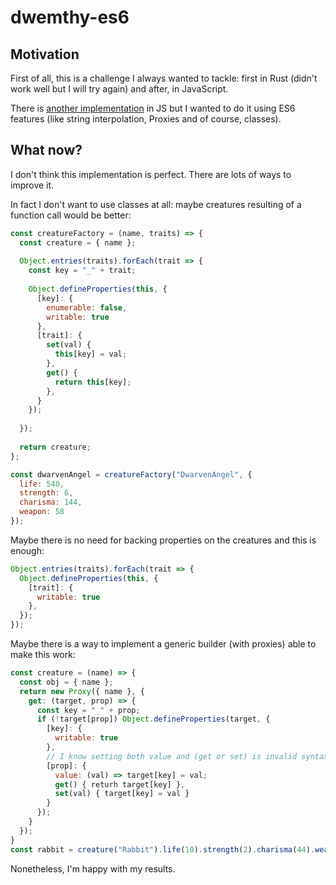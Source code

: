 # dwemthy-es6

## Motivation
First of all, this is a challenge I always wanted to tackle: first in Rust (didn't work well but I will try again) and after, in JavaScript.

There is [another implementation](https://sea-region.github.com/bpo/dwemthyjs) in JS but I wanted to do it using ES6 features (like string interpolation, Proxies and of course, classes).

## What now?
I don't think this implementation is perfect. There are lots of ways to improve it.

In fact I don't want to use classes at all: maybe creatures resulting of a function call would be better:

```js
const creatureFactory = (name, traits) => {
  const creature = { name };
  
  Object.entries(traits).forEach(trait => {
    const key = "_" + trait;
    
    Object.defineProperties(this, {
      [key]: {
        enumerable: false,
        writable: true
      },
      [trait]: {
        set(val) {
          this[key] = val;
        },
        get() {
          return this[key];
        },
      }
    });
    
  });
  
  return creature;
};

const dwarvenAngel = creatureFactory("DwarvenAngel", {
  life: 540,
  strength: 6,
  charisma: 144,
  weapon: 58
});
```

Maybe there is no need for backing properties on the creatures and this is enough:

```js
Object.entries(traits).forEach(trait => {
  Object.defineProperties(this, {
    [trait]: {
      writable: true
    },
  });
});
```

Maybe there is a way to implement a generic builder (with proxies) able to make this work:

```js
const creature = (name) => {
  const obj = { name };
  return new Proxy({ name }, {
    get: (target, prop) => {
      const key = "_" + prop;
      if (!target[prop]) Object.defineProperties(target, {
        [key]: {
          writable: true
        },
        // I know setting both value and (get or set) is invalid syntax. This is here just for explaining purposes
        [prop]: {
          value: (val) => target[key] = val;
          get() { returh target[key] },
          set(val) { target[key] = val }
        }
      });
    }
  });
}
const rabbit = creature("Rabbit").life(10).strength(2).charisma(44).weapon(3).bombs(3)
```

Nonetheless, I'm happy with my results.
